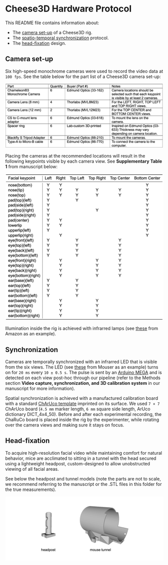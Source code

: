 <!--
TODO: Fill in the details of the hardware protocol for Cheese3D.
- CONE Add STL file for headpost design & picture
- DONE Add ChaRuCo marker design
- DONE Add description of rig setup
    - table: parts list for Cheese3D (rig2 specifically): see updated yellow tab (https://docs.google.com/spreadsheets/d/13R9PtIZJ4nx72vV8oIzqA-8vUrAW3IE-dqtb1uiIOvg/edit?gid=0#gid=0)
    - supp table 1 (which camera sees what face parts) 
-->
# Cheese3D Hardware Protocol
This README file contains information about:
- The [camera set-up](#camera-set-up) of a Cheese3D rig.
- The [spatio-temporal synchronization](#synchronization) protocol.
- The [head-fixation](#head-fixation) design.

## Camera set-up

Six high-speed monochrome cameras were used to record the video data at `100 fps`. See the table below for the part list of a Cheese3D camera set-up:

![](Rig2-camera-part-list.png)

Placing the cameras at the recommended locations will result in the following keypoints visible by each camera view. See **Supplementary Table 1** from manuscript below:

![](SuppTable1.png)

Illumination inside the rig is achieved with infrarred lamps (see [these](https://www.amazon.com/CMVision-IR30-WideAngle-IR-Illuminator/dp/B001P2E4U4) from Amazon as an example). 

## Synchronization

Cameras are temporally synchronized with an infrarred LED that is visible from the six views. The LED (see [these](https://www.mouser.com/ProductDetail/ROHM-Semiconductor/SML-S15R2TT86?qs=BJlw7L4Cy7%2F7%2FlWhZxGloQ%3D%3D) from Mouser as an example) turns on for `20 ms` every `10 ± 0.5 s`. The pulse is sent by an [Arduino MEGA](https://store.arduino.cc/products/arduino-mega-2560-rev3) and is detected on each view post-hoc through our pipeline (refer to the Methods section **Video capture, synchronization, and 3D calibration system** in our manuscript for more information).

Spatial synchronization is achieved with a manufactured calibration board with a standard [ChArUco template](https://github.com/dogod621/OpenCVMarkerPrinter) imprinted on its surface. We used `7 × 7` ChArUco board (`4.5 mm` marker length, `6 mm` square side length, ArUco dictionary DICT_4x4_50). Before and after each experimental recording, the ChaRuCo board is placed inside the rig by the experimenter, while rotating over the camera views and making sure it stays on focus.

## Head-fixation

To acquire high-resolution facial video while maintaining comfort for natural behavior, mice are acclimated to sitting in a tunnel with the head secured using a lightweight headpost, custom-designed to allow unobstructed viewing of all facial areas.

See below the headpost and tunnel models (note the parts are not to scale, we recommend referring to the manuscript or the .STL files in this folder for the true measurements).

![](headpost-and-tunnel.png)